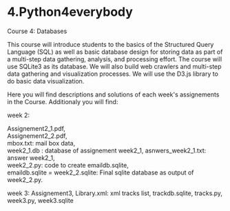 # 4.Python4everybody
Course 4: Databases

This course will introduce students to the basics of the Structured Query Language (SQL) as well as basic database design for storing data as part of a multi-step data gathering, analysis, and processing effort.  The course will use SQLite3 as its database.  We will also build web crawlers and multi-step data gathering and visualization processes.  We will use the D3.js library to do basic data visualization.  

Here you will find descriptions and solutions of each week's assignements in the Course. Additionaly you will find:

week 2:

Assignement2_1.pdf,  
Assignement2_2.pdf,  
mbox.txt: mail box data,  
week2_1.db : database of assignement week2_1, 
asnwers_week2_1.txt: answer week2_1,  
week2_2.py: code to create emaildb.sqlite,  
emaildb.sqlite = week2_2.sqlite: Final sqlite database as output of week2_2.py.

week 3:
Assignement3,
Library.xml: xml tracks list,
trackdb.sqlite,
tracks.py,
week3.py,
week3.sqlite 
